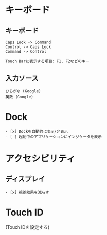 # キーボード

## キーボード

```
Caps Lock -> Command
Control -> Caps Lock
Command -> Control
```

```
Touch Barに表示する項目: F1, F2などのキー
```

## 入力ソース

```
ひらがな (Google)
英数 (Google)
```

# Dock

```
- [x] Dockを自動的に表示/非表示
- [ ] 起動中のアプリケーションにインジケータを表示
```

# アクセシビリティ

## ディスプレイ

```
- [x] 視差効果を減らす
```

# Touch ID

(Touch IDを設定する)